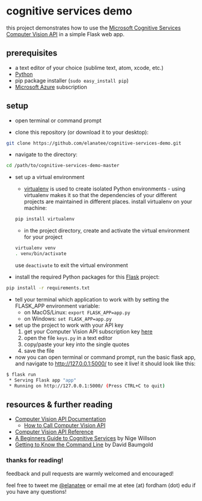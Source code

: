 # cognitive services demo

this project demonstrates how to use the [Microsoft Cognitive Services](https://www.microsoft.com/cognitive-services/) [Computer Vision API](https://www.microsoft.com/cognitive-services/en-us/computer-vision-api) in a simple Flask web app. 

## prerequisites 
- a text editor of your choice (sublime text, atom, xcode, etc.)
- [Python](https://www.python.org/downloads/)
- pip package installer (`sudo easy_install pip`)
- [Microsoft Azure](https://azure.microsoft.com) subscription 

## setup 
- open terminal or command prompt

- clone this repository (or download it to your desktop):

```bash
git clone https://github.com/elanatee/cognitive-services-demo.git
```

- navigate to the directory: 

```bash
cd /path/to/cognitive-services-demo-master
```

- set up a virtual environment
   - [virtualenv](http://docs.python-guide.org/en/latest/dev/virtualenvs/) is used to create isolated Python environments - using virtualenv makes it so that the dependencies of your different projects are maintained in different places. install virtualenv on your machine:
    ```bash
    pip install virtualenv
    ```
   - in the project directory, create and activate the virtual environment for your project
    ```bash
    virtualenv venv
    . venv/bin/activate
    ```
   use `deactivate` to exit the virtual environment

- install the required Python packages for this [Flask](http://flask.pocoo.org/docs/0.11/) project:
```bash
pip install -r requirements.txt
``` 
- tell your terminal which application to work with by setting the FLASK_APP environment variable:
   - on MacOS/Linux: `export FLASK_APP=app.py`
   - on Windows: `set FLASK_APP=app.py`
- set up the project to work with your API key
   1. get your Computer Vision API subscription key [here](https://www.microsoft.com/cognitive-services/en-US/subscriptions)
   2. open the file `keys.py` in a text editor
   3. copy/paste your key into the single quotes 
   4. save the file
- now you can open terminal or command prompt, run the basic flask app, and navigate to http://127.0.0.1:5000/ to see it live! it should look like this: 
```bash
$ flask run
 * Serving Flask app "app"
 * Running on http://127.0.0.1:5000/ (Press CTRL+C to quit)
```

## resources & further reading 
- [Computer Vision API Documentation](https://www.microsoft.com/cognitive-services/en-us/computer-vision-api/documentation)
   - [How to Call Computer Vision API](https://www.microsoft.com/cognitive-services/en-us/Computer-Vision-API/documentation/vision-api-how-to-topics/HowToCallVisionAPI) 
- [Computer Vision API Reference](https://dev.projectoxford.ai/docs/services/56f91f2d778daf23d8ec6739/operations/56f91f2e778daf14a499e1fa) 
- [A Beginners Guide to Cognitive Services](https://www.linkedin.com/pulse/idiots-guide-cognitive-services-nigel-willson) by Nige Willson
- [Getting to Know the Command Line](https://www.davidbaumgold.com/tutorials/command-line/) by David Baumgold

### thanks for reading!
feedback and pull requests are warmly welcomed and encouraged! 

feel free to tweet me [@elanatee](https://twitter.com/elanatee) or email me at etee (at) fordham (dot) edu if you have any questions!